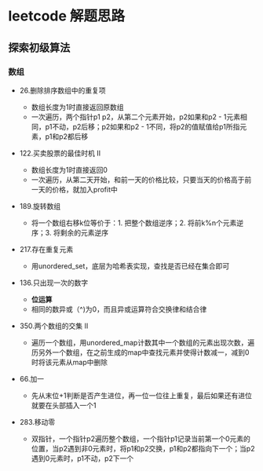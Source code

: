# leetcode 解题思路
## 探索初级算法
### 数组
- 26.删除排序数组中的重复项

  - 数组长度为1时直接返回原数组
  - 一次遍历，两个指针p1 p2，从第二个元素开始，p2如果和p2 - 1元素相同，p1不动，p2后移；p2如果和p2 - 1不同，将p2的值赋值给p1所指元素，p1和p2都后移

- 122.买卖股票的最佳时机 II

  - 数组长度为1时直接返回0
  - 一次遍历，从第二天开始，和前一天的价格比较，只要当天的价格高于前一天的价格，就加入profit中

- 189.旋转数组

  - 将一个数组右移k位等价于：1. 把整个数组逆序；2. 将前k%n个元素逆序；3. 将剩余的元素逆序

- 217.存在重复元素

  - 用unordered_set，底层为哈希表实现，查找是否已经在集合即可

- 136.只出现一次的数字

  - **位运算**
  - 相同的数异或（^)为0，而且异或运算符合交换律和结合律

- 350.两个数组的交集 II

  - 遍历一个数组，用unordered_map计数其中一个数组的元素出现次数，遍历另外一个数组，在之前生成的map中查找元素并使得计数减一，减到0时将该元素从map中删除

- 66.加一

  - 先从末位+1判断是否产生进位，再一位一位往上重复，最后如果还有进位就要在头部插入一个1

- 283.移动零

  - 双指针，一个指针p2遍历整个数组，一个指针p1记录当前第一个0元素的位置，当p2遇到非0元素时，将p1和p2交换，p1和p2都指向下一个；当p2遇到0元素时，p1不动，p2下一个